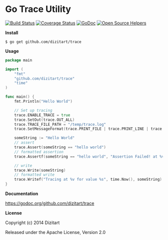 Go Trace Utility
====

[![Build Status](https://travis-ci.org/dizitart/trace.svg?branch=master)](https://travis-ci.org/dizitart/trace)
[![Coverage Status](https://coveralls.io/repos/anidotnet/assert/badge.png?branch=master)](https://coveralls.io/r/anidotnet/assert?branch=master)
[![GoDoc](https://godoc.org/github.com/dizitart/trace?status.png)](https://godoc.org/github.com/dizitart/trace)
[![Open Source Helpers](https://www.codetriage.com/dizitart/trace/badges/users.svg)](https://www.codetriage.com/dizitart/trace)

**Install**

    $ go get github.com/dizitart/trace
    
**Usage**

```Go
package main

import (
	"fmt"
	"github.com/dizitart/trace"
	"time"
)

func main() {
	fmt.Println("Hello World")

	// Set up tracing
	trace.ENABLE_TRACE = true
	trace.SetOut(trace.OUT_ALL)
	trace.TRACE_FILE_PATH = "/temp/trace.log"
	trace.SetMessageFormat(trace.PRINT_FILE | trace.PRINT_LINE | trace.PRINT_PROC)

	someString := "Hello World"
	// assert
	trace.Assert(someString == "hello world")
	// formatted assertion
	trace.Assertf(someString == "hello world", "Assertion Failed! at %v", time.Now())

	// write
	trace.Write(someString)
	// formatted write
	trace.Writef("Tracing at %v for value %s", time.Now(), someString)
}

```

**Documentation**

https://godoc.org/github.com/dizitart/trace

**License**

Copyright (c) 2014 Dizitart

Released under the Apache License, Version 2.0
